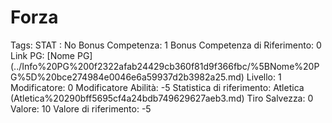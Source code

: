 # Forza

Tags: STAT
: No
Bonus Competenza: 1
Bonus Competenza di Riferimento: 0
Link PG: [Nome PG] (../Info%20PG%200f2322afab24429cb360f81d9f366fbc/%5BNome%20PG%5D%20bce274984e0046e6a59937d2b3982a25.md)
Livello: 1
Modificatore: 0
Modificatore  Abilità: -5
Statistica di riferimento: Atletica (Atletica%20290bff5695cf4a24bdb749629627aeb3.md)
Tiro Salvezza: 0
Valore: 10
Valore di riferimento: -5
